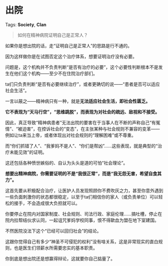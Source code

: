 # 出院

Tags: **Society**, **Clan**

> 如何在精神病院证明自己是正常人？



如果你是想出院的话，走“证明自己是正常人”的思路是行不通的。

因为这样做你是在试图否定这个治疗体系，想要证明治疗没有必要。

问题是，这个机构并不负责判断“是否有治疗的必要”，这个必要性判断根本不是发生在他们这个机构——至少不在住院治疗部们。

ta们只负责判断“是否有必要继续治疗”，或者更确切的说——“患者是否可以适应社会生活”。

一言以蔽之——精神病只有一种，就是**无法适应社会生活，即社会性匮乏。**

**它不表现为“天马行空”，“思维跳脱”，而表现为对社会的疏远、敌视和不接受。**

因此，真正导致“精神病患者”无法出院的要害在于当事人在不断的声称自己“有冤情”、“被迫害”，在控诉社会的“变态”，在主张某种与社会规则不兼容的变革——例如让ta来当上帝，或者体现出对社会规则的“理解困难”或不尊重。

而“你们抓错了人”、“我爹妈不是人”、“你们是帮凶”……这些表现，就是典型的“治疗未能见效”的证明。

这还包括各种愤世嫉俗的、自认为头头是道的可怕“社会理论”。

**想要出精神病院，你需要证明的不是“我很正常”，而是“我无怨无害，希望自食其力”。**

这首先要从积极配合治疗，让医护人员发现照顾你不费吹灰之力，甚至你意外遇到一些负面刺激你的状态都很稳定，以至于ta们相信你的家人（或负责单位）可以轻松的接手，不会造成很大负担就可以。

你要停止在院内对国家制度、社会规则、司法行政、家庭伦理……搞吐槽，停止在院内拉帮结伙求认同，一起诅咒爹妈学校同事，恨不得歃血为盟在地下室建国。

不然医院没法下这个“已经可以回归社会”的结论。

这跟你觉得自己有多少“神圣不可侵犯的权利”没有啥关系，这是非常现实的直白规则，也是医生们领薪水所需要忠实的基本职责。

你到底是想出院还是想赢得辩论，这就要你自己掂量了。



